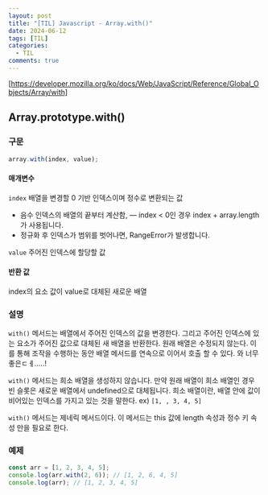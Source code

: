```yaml
---
layout: post
title: "[TIL] Javascript - Array.with()"
date: 2024-06-12
tags: [TIL]
categories:
  - TIL
comments: true
---
```


[https://developer.mozilla.org/ko/docs/Web/JavaScript/Reference/Global_Objects/Array/with]

## Array.prototype.with()

### 구문

```javascript
array.with(index, value);
```

#### 매개변수

`index`
배열을 변경할 0 기반 인덱스이며 정수로 변환되는 값

- 음수 인덱스의 배열의 끝부터 계산함, — index < 0인 경우 index + array.length가 사용됩니다.
- 정규화 후 인덱스가 범위를 벗어나면, RangeError가 발생합니다.

`value`
주어진 인덱스에 할당할 값

#### 반환 값

index의 요소 값이 value로 대체된 새로운 배열

### 설명

`with()` 메서드는 배열에서 주어진 인덱스의 값을 변경한다. 그리고 주어진 인덱스에 있는 요소가 주어진 값으로 대체된 새 배열을 반환한다. 원래 배열은 수정되지 않는다. 이를 통해 조작을 수행하는 동안 배열 메서드를 연속으로 이어서 호출 할 수 있다. 와 너무 좋은ㄷㅔ.....!

`with()` 메서드는 희소 배열을 생성하지 않습니다. 만약 원래 배열이 희소 배열인 경우 빈 슬롯은 새로운 배열에서 undefined으로 대체됩니다. 희소 배열이란, 배열 안에 값이 비어있는 인덱스를 가지고 있는 것을 말한다. ex) `[1, , 3, 4, 5]`

`with()` 메서드는 제네릭 메서드이다. 이 메서드는 this 값에 length 속성과 정수 키 속성 만을 필요로 한다.

### 예제

```js
const arr = [1, 2, 3, 4, 5];
console.log(arr.with(2, 6)); // [1, 2, 6, 4, 5]
console.log(arr); // [1, 2, 3, 4, 5]
```
